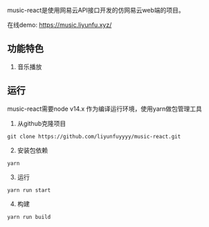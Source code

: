 music-react是使用网易云API接口开发的仿网易云web端的项目。

在线demo: https://music.liyunfu.xyz/

## 功能特色

1. 音乐播放



## 运行

music-react需要node v14.x 作为编译运行环境，使用yarn做包管理工具

1. 从github克隆项目

```shell
git clone https://github.com/liyunfuyyyy/music-react.git
```



2. 安装包依赖

```shell
yarn 
```



3. 运行

```shell
yarn run start
```



4. 构建

```shell
yarn run build
```






